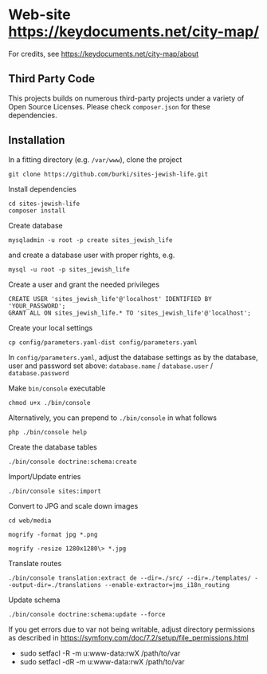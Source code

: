 Web-site https://keydocuments.net/city-map/
===========================================

For credits, see https://keydocuments.net/city-map/about

Third Party Code
----------------
This projects builds on numerous third-party projects under a variety of
Open Source Licenses. Please check `composer.json` for these dependencies.

Installation
------------

In a fitting directory (e.g. `/var/www`), clone the project

    git clone https://github.com/burki/sites-jewish-life.git

Install dependencies

    cd sites-jewish-life
    composer install

Create database

    mysqladmin -u root -p create sites_jewish_life

and create a database user with proper rights, e.g.

    mysql -u root -p sites_jewish_life

Create a user and grant the needed privileges

    CREATE USER 'sites_jewish_life'@'localhost' IDENTIFIED BY 'YOUR_PASSWORD';
    GRANT ALL ON sites_jewish_life.* TO 'sites_jewish_life'@'localhost';

Create your local settings

    cp config/parameters.yaml-dist config/parameters.yaml

In `config/parameters.yaml`, adjust the database settings as by the
database, user and password set above:
    `database.name` / `database.user` / `database.password`

Make `bin/console` executable

    chmod u+x ./bin/console

Alternatively, you can prepend to `./bin/console` in what follows

    php ./bin/console help

Create the database tables

    ./bin/console doctrine:schema:create

Import/Update entries

    ./bin/console sites:import

Convert to JPG and scale down images

    cd web/media

    mogrify -format jpg *.png

    mogrify -resize 1280x1280\> *.jpg

Translate routes

    ./bin/console translation:extract de --dir=./src/ --dir=./templates/ --output-dir=./translations --enable-extractor=jms_i18n_routing

Update schema

    ./bin/console doctrine:schema:update --force

If you get errors due to var not being writable, adjust directory permissions as
described in https://symfony.com/doc/7.2/setup/file_permissions.html

- sudo setfacl -R -m u:www-data:rwX /path/to/var
- sudo setfacl -dR -m u:www-data:rwX /path/to/var

